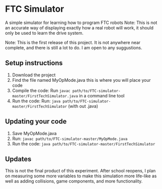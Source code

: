 # FTC Simulator
 A simple simulator for learning how to program FTC robots
 Note: This is not an accurate way of displaying exactly how a real robot will work, it should only be used to learn the drive system.

 Note: This is the first release of this project. It is not anywhere near complete, and there is still a lot to do. I am open to any suggustions.

## Setup instructions
1. Download the project
2. Find the file named MyOpMode.java this is where you will place your code
3. Compile the code: Run `javac path/to/FTC-simulator-master/FirstTechSimulator.java` in a command line tool
4. Run the code: Run: `java path/to/FTC-simulator-master/FirstTechSimulator` (with out .java)

## Updating your code
1. Save MyOpMode.java
2. Run: `javac path/to/FTC-simulator-master/MyOpMode.java`
3. Run the code: `java path/to/FTC-simulator-master/FirstTechSimulator`

## Updates
This is not the final product of this experiment. After school reopens, I plan on measuring some more variables to make this simulation more life-like as well as adding collisions, game components, and more functionality.
